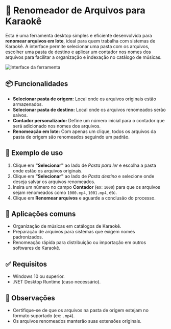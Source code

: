 # 🎤 Renomeador de Arquivos para Karaokê

Esta é uma ferramenta desktop simples e eficiente desenvolvida para **renomear arquivos em lote**, ideal para quem trabalha com sistemas de Karaokê. A interface permite selecionar uma pasta com os arquivos, escolher uma pasta de destino e aplicar um contador nos nomes dos arquivos para facilitar a organização e indexação no catálogo de músicas.

![Interface da ferramenta](./c4e50587-3a89-45ef-874f-602a3d2b4387.png)

## 📦 Funcionalidades

- **Selecionar pasta de origem:** Local onde os arquivos originais estão armazenados.
- **Selecionar pasta de destino:** Local onde os arquivos renomeados serão salvos.
- **Contador personalizado:** Define um número inicial para o contador que será adicionado nos nomes dos arquivos.
- **Renomeação em lote:** Com apenas um clique, todos os arquivos da pasta de origem são renomeados seguindo um padrão.

## 🔧 Exemplo de uso

1. Clique em **"Selecionar"** ao lado de *Pasta para ler* e escolha a pasta onde estão os arquivos originais.
2. Clique em **"Selecionar"** ao lado de *Pasta destino* e selecione onde deseja salvar os arquivos renomeados.
3. Insira um número no campo **Contador** (ex: `1000`) para que os arquivos sejam renomeados como `1000.mp4`, `1001.mp4`, etc.
4. Clique em **Renomear arquivos** e aguarde a conclusão do processo.

## 🧠 Aplicações comuns

- Organização de músicas em catálogos de Karaokê.
- Preparação de arquivos para sistemas que exigem nomes padronizados.
- Renomeação rápida para distribuição ou importação em outros softwares de Karaokê.

## ✅ Requisitos

- Windows 10 ou superior.
- .NET Desktop Runtime (caso necessário).

## 📌 Observações

- Certifique-se de que os arquivos na pasta de origem estejam no formato suportado (ex: `.mp4`).
- Os arquivos renomeados manterão suas extensões originais.
